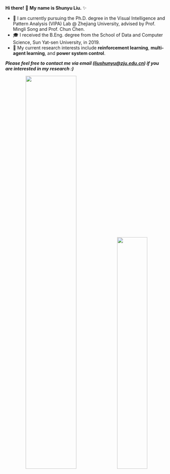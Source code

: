 **Hi there!** 👋 **My name is Shunyu Liu.** ✨

- 🌱 I am currently pursuing the Ph.D. degree in the <a href="https://www.vipazoo.cn/" target="_blank" style="text-decoration: none">Visual Intelligence and Pattern Analysis (VIPA) Lab</a> @ <a href="https://www.zju.edu.cn/english/" target="_blank" style="text-decoration: none">Zhejiang University</a>, advised by Prof. <a href="https://person.zju.edu.cn/en/msong" target="_blank" style="text-decoration: none">Mingli Song</a> and Prof. <a href="https://person.zju.edu.cn/en/0082004" target="_blank" style="text-decoration: none">Chun Chen</a>.
- 🎓 I received the B.Eng. degree from the School of Data and Computer Science, <a href="https://www.sysu.edu.cn/sysuen/" target="_blank" style="text-decoration: none">Sun Yat-sen University</a>, in 2019.
- 🥳 My current research interests include **reinforcement learning**, **multi-agent learning**, and **power system control**. 


***Please feel free to contact me via email (liushunyu@zju.edu.cn) if you are interested in my research :)***

<div align="center">
  <img src="https://github-readme-stats.vercel.app/api?username=liushunyu&show_icons=true&theme=tokyonight" width="56%">
  <img src="https://github-readme-stats.vercel.app/api/top-langs/?username=liushunyu&theme=dark&layout=compact" width="43%">
</div>

